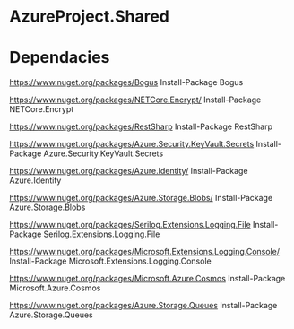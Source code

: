 ﻿# AzureProject.Shared

# Dependacies

https://www.nuget.org/packages/Bogus
Install-Package Bogus

https://www.nuget.org/packages/NETCore.Encrypt/
Install-Package NETCore.Encrypt

https://www.nuget.org/packages/RestSharp
Install-Package RestSharp

https://www.nuget.org/packages/Azure.Security.KeyVault.Secrets
Install-Package Azure.Security.KeyVault.Secrets

https://www.nuget.org/packages/Azure.Identity/
Install-Package Azure.Identity

https://www.nuget.org/packages/Azure.Storage.Blobs/
Install-Package Azure.Storage.Blobs

https://www.nuget.org/packages/Serilog.Extensions.Logging.File
Install-Package Serilog.Extensions.Logging.File

https://www.nuget.org/packages/Microsoft.Extensions.Logging.Console/
Install-Package Microsoft.Extensions.Logging.Console

https://www.nuget.org/packages/Microsoft.Azure.Cosmos
Install-Package Microsoft.Azure.Cosmos

https://www.nuget.org/packages/Azure.Storage.Queues
Install-Package Azure.Storage.Queues
